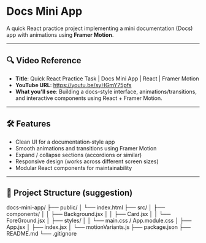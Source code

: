 # Docs Mini App

A quick React practice project implementing a mini documentation (Docs) app with animations using **Framer Motion**.

---

## 🔍 Video Reference

- **Title**: Quick React Practice Task | Docs Mini App | React | Framer Motion  
- **YouTube URL**: https://youtu.be/syHGmY75pfs  
- **What you’ll see**: Building a docs-style interface, animations/transitions, and interactive components using React + Framer Motion.

---

## 🛠️ Features

- Clean UI for a documentation‐style app
- Smooth animations and transitions using Framer Motion
- Expand / collapse sections (accordions or similar)
- Responsive design (works across different screen sizes)
- Modular React components for maintainability

---

## 📁 Project Structure (suggestion)

docs-mini-app/
├── public/
│ └── index.html
├── src/
│ ├── components/
│ │ ├── Background.jsx
│ │ ├── Card.jsx
│ │ └── ForeGround.jsx
│ ├── styles/
│ │ └── main.css / App.module.css
│ ├── App.jsx
│ ├── index.jsx
│ └── motionVariants.js
├── package.json
├── README.md
└── .gitignore
